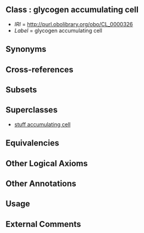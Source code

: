 
## Class : glycogen accumulating cell

 * *IRI* = http://purl.obolibrary.org/obo/CL_0000326
 * *Label* = glycogen accumulating cell

## Synonyms


## Cross-references


## Subsets


## Superclasses

 * [stuff accumulating cell](../../CL/25/CL_0000325.md)

## Equivalencies


## Other Logical Axioms


## Other Annotations


## Usage


## External Comments

